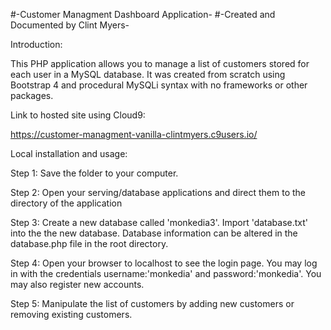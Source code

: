#-Customer Managment Dashboard Application-
#-Created and Documented by Clint Myers-

Introduction:

  This PHP application allows you to manage a list of customers stored for each user in a MySQL database. It was created from scratch using Bootstrap 4 and procedural MySQLi syntax with no frameworks or other packages.

Link to hosted site using Cloud9:

https://customer-managment-vanilla-clintmyers.c9users.io/

Local installation and usage:

  Step 1: Save the folder to your computer.

  Step 2: Open your serving/database applications and direct them to the directory of the application

  Step 3: Create a new database called 'monkedia3'. Import 'database.txt' into the the new database.
  Database information can be altered in the database.php file in the root directory.

  Step 4: Open your browser to localhost to see the login page.
  You may log in with the credentials username:'monkedia' and password:'monkedia'.
  You may also register new accounts.

  Step 5: Manipulate the list of customers by adding new customers or removing existing customers.
